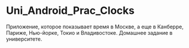 # Uni_Android_Prac_Clocks
Приложение, которое показывает время в Москве, а еще в Канберре, Париже, Нью-йорке, Токио и Владивостоке. Домашнее задание в университете.
